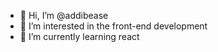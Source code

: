 - 👋 Hi, I’m @addibease
- 👀 I’m interested in the front-end development
- 🌱 I’m currently learning react

<!---
addibease/addibease is a ✨ special ✨ repository because its `README.md` (this file) appears on your GitHub profile.
You can click the Preview link to take a look at your changes.
--->
